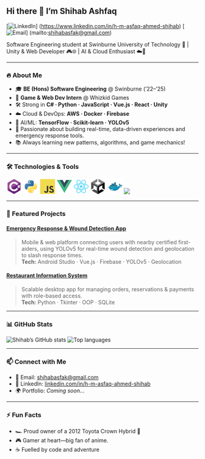 ## Hi there 👋 I’m Shihab Ashfaq

[![LinkedIn](https://img.shields.io/badge/LinkedIn-0A66C2?style=for-the-badge&logo=linkedin&logoColor=white)]
(https://www.linkedin.com/in/h-m-asfaq-ahmed-shihab)
[![Email](https://img.shields.io/badge/Email-D14836?style=for-the-badge&logo=gmail&logoColor=white)]
(mailto:shihabasfak@gmail.com)

Software Engineering student at Swinburne University of Technology 🚀 | Unity & Web Developer 🎮🌐 | AI & Cloud Enthusiast ☁️🤖

---

### 🔥 About Me
- 🎓 **BE (Hons) Software Engineering** @ Swinburne (’22–’25)  
- 💼 **Game & Web Dev Intern** @ Whizkid Games  
- 🛠 Strong in **C# · Python · JavaScript · Vue.js · React · Unity**  
- ☁️ Cloud & DevOps: **AWS · Docker · Firebase**  
- 🧠 AI/ML: **TensorFlow · Scikit-learn · YOLOv5**  
- 🌱 Passionate about building real-time, data-driven experiences and emergency response tools.  
- 📚 Always learning new patterns, algorithms, and game mechanics!

---

### 🛠️ Technologies & Tools

<p float="left">
  <img src="https://raw.githubusercontent.com/devicons/devicon/master/icons/csharp/csharp-original.svg" width="40" />
  <img src="https://raw.githubusercontent.com/devicons/devicon/master/icons/python/python-original.svg" width="40" />
  <img src="https://raw.githubusercontent.com/devicons/devicon/master/icons/javascript/javascript-original.svg" width="40" />
  <img src="https://raw.githubusercontent.com/devicons/devicon/master/icons/vuejs/vuejs-original.svg" width="40" />
  <img src="https://raw.githubusercontent.com/devicons/devicon/master/icons/react/react-original.svg" width="40" />
  <img src="https://raw.githubusercontent.com/devicons/devicon/master/icons/unity/unity-original.svg" width="40" />
  <img src="https://raw.githubusercontent.com/devicons/devicon/master/icons/docker/docker-original.svg" width="40" />
  <img src="https://raw.githubusercontent.com/devicons/devicon/master/icons/aws/aws-original.svg" width="40" />
</p>

---

### 🚀 Featured Projects

#### [Emergency Response & Wound Detection App](https://github.com/ShihabAshfaq/wound_Detection_AI)
> Mobile & web platform connecting users with nearby certified first-aiders, using YOLOv5 for real-time wound detection and geolocation to slash response times.  
**Tech:** Android Studio · Vue.js · Firebase · YOLOv5 · Geolocation

#### [Restaurant Information System](https://github.com/ShihabAshfaq/restaurant-info-system)
> Scalable desktop app for managing orders, reservations & payments with role-based access.  
**Tech:** Python · Tkinter · OOP · SQLite

---

### 📊 GitHub Stats

<p align="left">
  <img src="https://github-readme-stats.vercel.app/api?username=ShihabAshfaq&show_icons=true&theme=tokyonight" alt="Shihab’s GitHub stats" />
  <img src="https://github-readme-stats.vercel.app/api/top-langs/?username=ShihabAshfaq&layout=compact&theme=tokyonight" alt="Top languages" />
</p>

---

### 📫 Connect with Me

- 📧 Email: [shihabasfak@gmail.com](mailto:shihabasfak@gmail.com)  
- 🔗 LinkedIn: [linkedin.com/in/h-m-asfaq-ahmed-shihab](https://www.linkedin.com/in/h-m-asfaq-ahmed-shihab)  
- 🌍 Portfolio: _Coming soon…_  

---

### ⚡ Fun Facts
- 🏎️ Proud owner of a 2012 Toyota Crown Hybrid 🚗  
- 🎮 Gamer at heart—big fan of anime. 
- ☕️ Fuelled by code and adventure  
